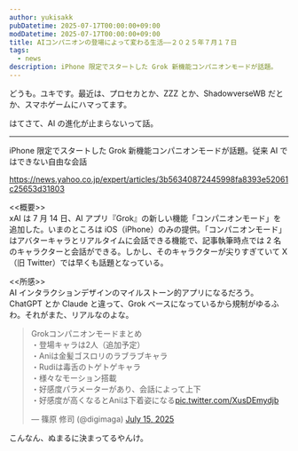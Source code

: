 ```yaml
---
author: yukisakk
pubDatetime: 2025-07-17T00:00:00+09:00
modDatetime: 2025-07-17T00:00:00+09:00
title: AIコンパニオンの登場によって変わる生活——２０２５年７月１７日
tags:
  - news
description: iPhone 限定でスタートした Grok 新機能コンパニオンモードが話題。
---
```


どうも。ユキです。最近は、プロセカとか、ZZZ とか、ShadowverseWB だとか、スマホゲームにハマってます。

はてさて、AI の進化が止まらないって話。

---

iPhone 限定でスタートした Grok 新機能コンパニオンモードが話題。従来 AI ではできない自由な会話

https://news.yahoo.co.jp/expert/articles/3b56340872445998fa8393e52061c25653d31803

<<概要>>\
xAI は 7 月 14 日、AI アプリ『Grok』の新しい機能「コンパニオンモード」を追加した。いまのところは iOS（iPhone）のみの提供。「コンパニオンモード」はアバターキャラとリアルタイムに会話できる機能で、記事執筆時点では 2 名のキャラクターと会話ができる。しかし、そのキャラクターが尖りすぎていて X（旧 Twitter）では早くも話題となっている。

<<所感>>\
AI インタラクションデザインのマイルストーン的アプリになるだろう。ChatGPT とか Claude と違って、Grok ベースになっているから規制がゆるふわ。それがまた、リアルなのよな。

<blockquote class="twitter-tweet" data-media-max-width="560"><p lang="ja" dir="ltr">Grokコンパニオンモードまとめ<br>・登場キャラは2人（追加予定）<br>・Aniは金髪ゴスロリのラブラブキャラ<br>・Rudiは毒舌のトゲトゲキャラ<br>・様々なモーション搭載<br>・好感度パラメーターがあり、会話によって上下<br>・好感度が高くなるとAniは下着姿になる<a href="https://t.co/XusDEmydjb">pic.twitter.com/XusDEmydjb</a></p>&mdash; 篠原 修司 (@digimaga) <a href="https://twitter.com/digimaga/status/1944954090460418127?ref_src=twsrc%5Etfw">July 15, 2025</a></blockquote> <script async src="https://platform.twitter.com/widgets.js" charset="utf-8"></script>

こんなん、ぬまるに決まってるやんけ。
